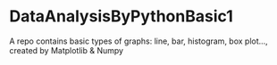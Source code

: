 # DataAnalysisByPythonBasic1
A repo contains basic types of graphs: line, bar, histogram, box plot..., created by Matplotlib &amp; Numpy
